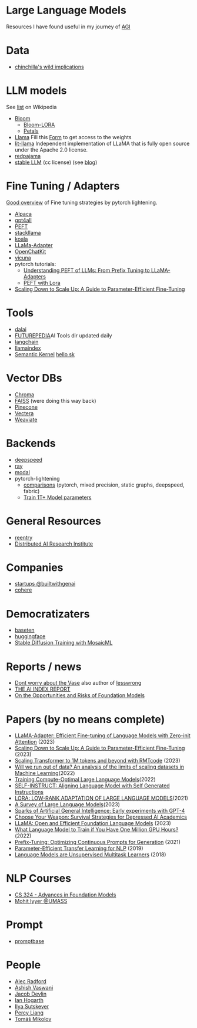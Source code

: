 # Large Language Models

Resources I have found useful in my journey of [AGI](https://knowyourmeme.com/memes/shoggoth-with-smiley-face-artificial-intelligence)

# Data
* [chinchilla's wild implications](https://www.lesswrong.com/posts/6Fpvch8RR29qLEWNH/chinchilla-s-wild-implications#fn1trot6ka6e2)


# LLM models 
See [list](https://en.wikipedia.org/wiki/Large_language_model) on Wikipedia
* [Bloom](https://huggingface.co/bigscience/bloom)
  - [Bloom-LORA](https://github.com/linhduongtuan/BLOOM-LORA)
  - [Petals](https://github.com/bigscience-workshop/petals)
* [Llama](https://github.com/facebookresearch/llama) Fill this [Form](https://docs.google.com/forms/d/e/1FAIpQLSfqNECQnMkycAp2jP4Z9TFX0cGR4uf7b_fBxjY_OjhJILlKGA/viewform) to get access to the weights
* [lit-llama](https://github.com/Lightning-AI/lit-llama) Independent implementation of LLaMA that is fully open source under the Apache 2.0 license.
* [redpajama](https://www.together.xyz/blog/redpajama) 
* [stable LLM](https://github.com/stability-AI/stableLM/) (cc license) (see [blog](https://stability.ai/blog/stability-ai-launches-the-first-of-its-stablelm-suite-of-language-models))

# Fine Tuning / Adapters

[Good overview](https://lightning.ai/pages/community/article/understanding-llama-adapters/) of Fine tuning strategies by pytorch lightening.

* [Alpaca](https://github.com/tatsu-lab/stanford_alpaca)
* [gpt4all](https://github.com/nomic-ai/gpt4all)
* [PEFT](https://github.com/huggingface/peft)
* [stackllama](https://huggingface.co/blog/stackllama)
* [koala](https://bair.berkeley.edu/blog/2023/04/03/koala/)
* [LLaMa-Adapter](https://github.com/zrrskywalker/llama-adapter)
* [OpenChatKit](https://github.com/togethercomputer/OpenChatKit)
* [vicuna](https://vicuna.lmsys.org/)
* pytorch tutorials:
  - [Understanding PEFT of LLMs: From Prefix Tuning to LLaMA-Adapters](https://lightning.ai/pages/community/article/understanding-llama-adapters/)
  - [PEFT with Lora](https://lightning.ai/pages/community/tutorial/lora-llm/)
* [Scaling Down to Scale Up: A Guide to Parameter-Efficient Fine-Tuning](https://arxiv.org/pdf/2303.15647.pdf)

# Tools
* [dalai](https://github.com/cocktailpeanut/dalai)
* [FUTUREPEDIA](https://www.futurepedia.io/)AI Tools dir updated daily
* [langchain](https://python.langchain.com/en/latest/)
* [llamaindex](https://gpt-index.readthedocs.io/en/latest/index.html)
* [Semantic Kernel](https://github.com/microsoft/semantic-kernel) [hello sk](https://devblogs.microsoft.com/semantic-kernel/hello-world/)

# Vector DBs
* [Chroma](https://www.trychroma.com/)
* [FAISS](https://github.com/facebookresearch/faiss) (were doing this way back)
* [Pinecone](https://www.pinecone.io/)
* [Vectera](https://vectara.com/)
* [Weaviate](https://weaviate.io/)

# Backends
* [deepspeed](https://github.com/microsoft/DeepSpeed)
* [ray](https://www.ray.io/)
* [modal](https://modal.com/)
* pytorch-lightening
  - [comparisons](https://sebastianraschka.com/blog/2023/pytorch-faster.html) (pytorch, mixed precision, static graphs, deepspeed, fabric)
  - [Train 1T+ Model parameters](https://lightning.ai/docs/pytorch/stable/advanced/model_parallel.html)

# General Resources
* [reentry](https://rentry.org/localmodelslinks)
* [Distributed AI Research Institute](https://www.dair-institute.org/)

# Companies
* [startups @builtwithgenai](https://airtable.com/shr6nfE9FOHp17IjG/tblL3ekHZfkm3p6YT)
* [cohere](https://cohere.com/)

# Democratizaters
* [baseten](https://www.baseten.co/about)
* [huggingface](https://huggingface.co/)
* [Stable Diffusion Training with MosaicML](https://github.com/mosaicml/diffusion)

# Reports / news
* [Dont worry about the Vase](https://thezvi.wordpress.com/) also author of [lesswrong](https://www.lesswrong.com/)
* [THE AI INDEX REPORT](https://aiindex.stanford.edu/report/)
* [On the Opportunities and Risks of Foundation Models](https://crfm.stanford.edu/report.html)

# Papers (by no means complete)
* [LLaMA-Adapter: Efficient Fine-tuning of Language Models with Zero-init Attention](https://arxiv.org/abs/2303.16199) (2023)
* [Scaling Down to Scale Up: A Guide to Parameter-Efficient Fine-Tuning](https://arxiv.org/pdf/2303.15647.pdf) (2023)
* [Scaling Transformer to 1M tokens and beyond with RMT](https://arxiv.org/abs/2304.11062)[code](https://github.com/booydar/t5-experiments/tree/scaling-report) (2023)
* [Will we run out of data? An analysis of the limits of scaling datasets in Machine Learning](https://arxiv.org/pdf/2211.04325.pdf)(2022)
* [Training Compute-Optimal Large Language Models](https://arxiv.org/pdf/2203.15556.pdf)(2022)
* [SELF-INSTRUCT: Aligning Language Model with Self Generated Instructions](https://arxiv.org/pdf/2212.10560.pdf)
* [LORA: LOW-RANK ADAPTATION OF LARGE LANGUAGE MODELS](https://arxiv.org/pdf/2106.09685.pdf)(2021)
* [A Survey of Large Language Models](https://arxiv.org/pdf/2303.18223.pdf)(2023)
* [Sparks of Artificial General Intelligence: Early experiments with GPT-4](https://arxiv.org/pdf/2303.12712.pdf)
* [Choose Your Weapon: Survival Strategies for Depressed AI Academics](https://arxiv.org/pdf/2304.06035.pdf)
* [LLaMA: Open and Efficient Foundation Language Models](https://arxiv.org/abs/2302.13971) (2023)
* [What Language Model to Train if You Have One Million GPU Hours?](https://arxiv.org/abs/2210.15424)(2022)
* [Prefix-Tuning: Optimizing Continuous Prompts for Generation](https://arxiv.org/abs/2101.00190) (2021)
* [Parameter-Efficient Transfer Learning for NLP](https://arxiv.org/abs/1902.00751) (2019)
* [Language Models are Unsupervised Multitask Learners](https://d4mucfpksywv.cloudfront.net/better-language-models/language_models_are_unsupervised_multitask_learners.pdf) (2018)

# NLP Courses
* [CS 324 - Advances in Foundation Models](https://stanford-cs324.github.io/winter2023/)
* [Mohit Iyyer @UMASS](https://people.cs.umass.edu/~miyyer/cs685/schedule.html)

# Prompt
* [promptbase](https://promptbase.com/)

# People
* [Alec Radford](https://scholar.google.com/citations?user=dOad5HoAAAAJ&hl=en)
* [Ashish Vaswani](https://scholar.google.com/citations?user=oR9sCGYAAAAJ&hl=en)
* [Jacob Devlin](https://www.semanticscholar.org/author/Jacob-Devlin/39172707)
* [Ian Hogarth](https://www.ianhogarth.com/about)
* [Ilya Sutskever](https://scholar.google.com/citations?user=x04W_mMAAAAJ&hl=en)
* [Percy Liang](https://cs.stanford.edu/~pliang/)
* [Tomáš Mikolov](https://scholar.google.com/citations?user=oBu8kMMAAAAJ&hl=en)


